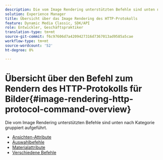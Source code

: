```yaml
---
description: Die vom Image Rendering unterstützten Befehle sind unten nach Kategorie gruppiert aufgeführt.
solution: Experience Manager
title: Übersicht über das Image Rendering des HTTP-Protokolls
feature: Dynamic Media Classic, SDK/API
role: Entwickler, Geschäftspraktiker
translation-type: tm+mt
source-git-commit: f6c97606d7a4209427316d7367013ad9585a5cae
workflow-type: tm+mt
source-wordcount: '52'
ht-degree: 0%

---
```



# Übersicht über den Befehl zum Rendern des HTTP-Protokolls für Bilder{#image-rendering-http-protocol-command-overview}

Die vom Image Rendering unterstützten Befehle sind unten nach Kategorie gruppiert aufgeführt.

* [Ansichten-Attribute](r-ir-view-attributes.md)
* [Auswahlbefehle](r-ir-selection-commands.md)
* [Materialattribute](r-ir-material-attributes.md)
* [Verschiedene Befehle](r-ir-miscellaneous-commands.md)
